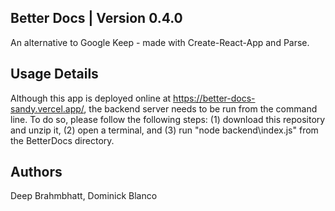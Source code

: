 ## Better Docs | Version 0.4.0

An alternative to Google Keep - made with Create-React-App and Parse.

## Usage Details
Although this app is deployed online at https://better-docs-sandy.vercel.app/, the backend server needs to be run from the command line. 
To do so, please follow the following steps: (1) download this repository and unzip it, (2) open a terminal, and (3) run "node backend\index.js" from the BetterDocs directory. 

## Authors
Deep Brahmbhatt, Dominick Blanco
